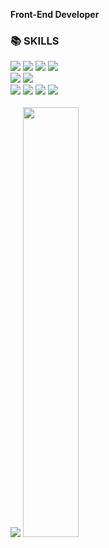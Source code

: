 <div>

<strong>Front-End Developer</strong>
<div>


  
<h3>📚 SKILLS</h3>
<img src="https://img.shields.io/badge/Javascript-F7DF1E?style=flat-square&logo=javascript&logoColor=white"/>
<img src="https://img.shields.io/badge/React-61DAFB?style=flat-square&logo=React&logoColor=white"/>
<img src="https://img.shields.io/badge/TypeScript-3178C6?style=flat-square&logo=typescript&logoColor=white">
<img src="https://img.shields.io/badge/Next.js-000000?style=flat-square&logo=nextdotjs&logoColor=white"/>
<br/>
<img src="https://img.shields.io/badge/Recoil-3578E5?style=flat-square&logo=recoil&logoColor=white"/>
<img src="https://img.shields.io/badge/React--Query-FF4154?style=flat-square&logo=reactquery&logoColor=white"/>
<br/>
<img src="https://img.shields.io/badge/HTML-E34F26?style=flat-square&logo=html5&logoColor=white"/>
<img src="https://img.shields.io/badge/CSS-1572B6?style=flat-square&logo=css3&logoColor=white"/>
<img src="https://img.shields.io/badge/Styled--Components-DB7093?style=flat-square&logo=styledcomponents&logoColor=white"/>
<img src="https://img.shields.io/badge/Tailwind--CSS-06B6D4?style=flat-square&logo=tailwindcss&logoColor=white"/>
</div>


<br/>


  <img src="https://github-readme-stats.vercel.app/api?username=easyxxu&theme=apprentice&show_icons=true" />
  <img src="https://github-readme-stats.vercel.app/api/top-langs/?username=easyxxu&layout=compact&theme=apprentice" width="42%" />
</div>
